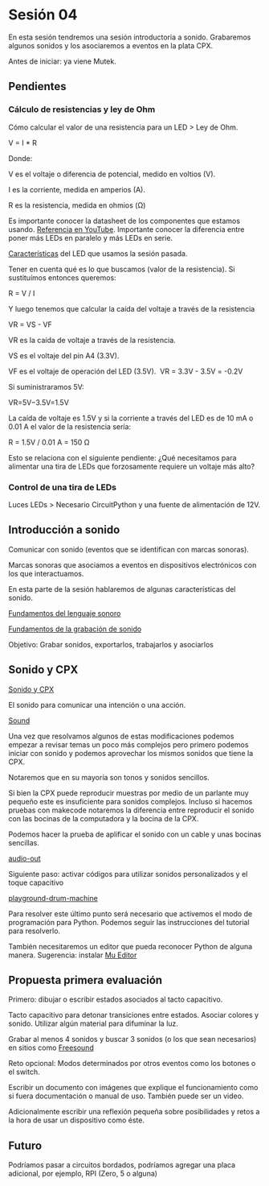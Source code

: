 # Sesión 04

En esta sesión tendremos una sesión introductoria a sonido. Grabaremos algunos sonidos y los asociaremos a eventos en la plata CPX. 

Antes de iniciar: ya viene Mutek. 

## Pendientes

### Cálculo de resistencias y ley de Ohm

Cómo calcular el valor de una resistencia para un LED > Ley de Ohm.

V = I * R

Donde:

V es el voltaje o diferencia de potencial, medido en voltios (V).

I es la corriente, medida en amperios (A).

R es la resistencia, medida en ohmios (Ω)

Es importante conocer la datasheet de los componentes que estamos usando. [Referencia en YouTube](https://www.youtube.com/watch?v=x0uIMIGqIBI). Importante conocer la diferencia entre poner más LEDs en paralelo y más LEDs en serie. 

[Características](https://www.steren.com.mx/led-de-5-mm-ultrabrillante-blanco.html) del LED que usamos la sesión pasada. 

Tener en cuenta qué es lo que buscamos (valor de la resistencia). Si sustituímos entonces queremos: 

R = V / I 

Y luego tenemos que calcular la caída del voltaje a través de la resistencia 

VR = VS - VF

VR es la caída de voltaje a través de la resistencia.

VS es el voltaje del pin A4 (3.3V).

VF es el voltaje de operación del LED (3.5V).
​
VR = 3.3V - 3.5V = -0.2V​

Si suministraramos 5V: 

VR=5V−3.5V=1.5V

La caída de voltaje es 1.5V y si la corriente a través del LED es de 10 mA o 0.01 A el valor de la resistencia sería: 

R = 1.5V / 0.01 A = 150 Ω 

Esto se relaciona con el siguiente pendiente: ¿Qué necesitamos para alimentar una tira de LEDs que forzosamente requiere un voltaje más alto?

### Control de una tira de LEDs

Luces LEDs > Necesario CircuitPython y una fuente de alimentación de 12V. 

## Introducción a sonido 

Comunicar con sonido (eventos que se identifican con marcas sonoras).

Marcas sonoras que asociamos a eventos en dispositivos electrónicos con los que interactuamos. 

En esta parte de la sesión hablaremos de algunas características del sonido.

[Fundamentos del lenguaje sonoro](https://docs.google.com/presentation/d/1XB2rSaH8LlqiiC3CiBG6mUJXZcxMqKSeNjSLjj_VNII/edit?usp=sharing)

[Fundamentos de la grabación de sonido](https://docs.google.com/presentation/d/18LD6n4MVRm72Hto62i_XdunLX5iwQX1KS2Zjs1-q-7c/edit?usp=sharing)

Objetivo: Grabar sonidos, exportarlos, trabajarlos y asociarlos 

## Sonido y CPX

[Sonido y CPX](https://learn.adafruit.com/circuit-playground-music/overview)

El sonido para comunicar una intención o una acción. 

[Sound](https://processing.org/tutorials/sound)

Una vez que resolvamos algunos de estas modificaciones podemos empezar a revisar temas un poco más complejos pero primero podemos iniciar con sonido y podemos aprovechar los mismos sonidos que tiene la CPX. 

Notaremos que en su mayoría son tonos y sonidos sencillos. 

Si bien la CPX puede reproducir muestras por medio de un parlante muy pequeño este es insuficiente para sonidos complejos. Incluso si hacemos pruebas con makecode notaremos la diferencia entre reproducir el sonido con las bocinas de la computadora y la bocina de la CPX. 

Podemos hacer la prueba de aplificar el sonido con un cable y unas bocinas sencillas. 

[audio-out](https://learn.adafruit.com/adafruit-circuit-playground-express/circuitpython-audio-out)

Siguiente paso: activar códigos para utilizar sonidos personalizados y el toque capacitivo

[playground-drum-machine](https://learn.adafruit.com/adafruit-circuit-playground-express/playground-drum-machine)

Para resolver este último punto será necesario que activemos el modo de programación para Python. Podemos seguir las instrucciones del tutorial para resolverlo. 

También necesitaremos un editor que pueda reconocer Python de alguna manera. Sugerencia: instalar [Mu Editor](https://learn.adafruit.com/adafruit-circuit-playground-express/installing-mu-editor)

## Propuesta primera evaluación

Primero: dibujar o escribir estados asociados al tacto capacitivo. 

Tacto capacitivo para detonar transiciones entre estados. Asociar colores y sonido. Utilizar algún material para difuminar la luz. 

Grabar al menos 4 sonidos y buscar 3 sonidos (o los que sean necesarios) en sitios como [Freesound](https://freesound.org/)

Reto opcional: Modos determinados por otros eventos como los botones o el switch. 

Escribir un documento con imágenes que explique el funcionamiento como si fuera documentación o manual de uso. También puede ser un video. 

Adicionalmente escribir una reflexión pequeña sobre posibilidades y retos a la hora de usar un dispositivo como éste. 

## Futuro

Podríamos pasar a circuitos bordados, podríamos agregar una placa adicional, por ejemplo, RPI (Zero, 5 o alguna)
